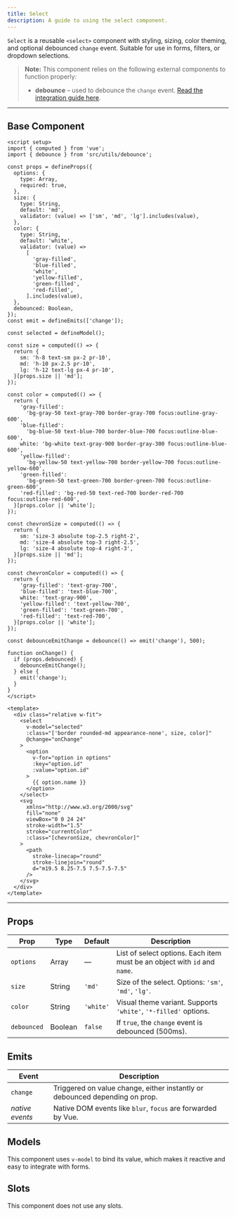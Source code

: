 ```yaml
---
title: Select  
description: A guide to using the select component.
---
```


`Select` is a reusable `<select>` component with styling, sizing, color theming, and optional debounced `change` event. Suitable for use in forms, filters, or dropdown selections.

> **Note:** This component relies on the following external components to function properly:
> * **debounce** – used to debounce the `change` event. [Read the integration guide here](/utility/debounce).

---

## Base Component

```vue
<script setup>
import { computed } from 'vue';
import { debounce } from 'src/utils/debounce';

const props = defineProps({
  options: {
    type: Array,
    required: true,
  },
  size: {
    type: String,
    default: 'md',
    validator: (value) => ['sm', 'md', 'lg'].includes(value),
  },
  color: {
    type: String,
    default: 'white',
    validator: (value) =>
      [
        'gray-filled',
        'blue-filled',
        'white',
        'yellow-filled',
        'green-filled',
        'red-filled',
      ].includes(value),
  },
  debounced: Boolean,
});
const emit = defineEmits(['change']);

const selected = defineModel();

const size = computed(() => {
  return {
    sm: 'h-8 text-sm px-2 pr-10',
    md: 'h-10 px-2.5 pr-10',
    lg: 'h-12 text-lg px-4 pr-10',
  }[props.size || 'md'];
});

const color = computed(() => {
  return {
    'gray-filled':
      'bg-gray-50 text-gray-700 border-gray-700 focus:outline-gray-600',
    'blue-filled':
      'bg-blue-50 text-blue-700 border-blue-700 focus:outline-blue-600',
    white: 'bg-white text-gray-900 border-gray-300 focus:outline-blue-600',
    'yellow-filled':
      'bg-yellow-50 text-yellow-700 border-yellow-700 focus:outline-yellow-600',
    'green-filled':
      'bg-green-50 text-green-700 border-green-700 focus:outline-green-600',
    'red-filled': 'bg-red-50 text-red-700 border-red-700 focus:outline-red-600',
  }[props.color || 'white'];
});

const chevronSize = computed(() => {
  return {
    sm: 'size-3 absolute top-2.5 right-2',
    md: 'size-4 absolute top-3 right-2.5',
    lg: 'size-4 absolute top-4 right-3',
  }[props.size || 'md'];
});

const chevronColor = computed(() => {
  return {
    'gray-filled': 'text-gray-700',
    'blue-filled': 'text-blue-700',
    white: 'text-gray-900',
    'yellow-filled': 'text-yellow-700',
    'green-filled': 'text-green-700',
    'red-filled': 'text-red-700',
  }[props.color || 'white'];
});

const debounceEmitChange = debounce(() => emit('change'), 500);

function onChange() {
  if (props.debounced) {
    debounceEmitChange();
  } else {
    emit('change');
  }
}
</script>

<template>
  <div class="relative w-fit">
    <select
      v-model="selected"
      :class="['border rounded-md appearance-none', size, color]"
      @change="onChange"
    >
      <option
        v-for="option in options"
        :key="option.id"
        :value="option.id"
      >
        {{ option.name }}
      </option>
    </select>
    <svg
      xmlns="http://www.w3.org/2000/svg"
      fill="none"
      viewBox="0 0 24 24"
      stroke-width="1.5"
      stroke="currentColor"
      :class="[chevronSize, chevronColor]"
    >
      <path
        stroke-linecap="round"
        stroke-linejoin="round"
        d="m19.5 8.25-7.5 7.5-7.5-7.5"
      />
    </svg>
  </div>
</template>
```

---

## Props

| Prop        | Type    | Default   | Description                                                               |
| ----------- | ------- | --------- | ------------------------------------------------------------------------- |
| `options`   | Array   | —         | List of select options. Each item must be an object with `id` and `name`. |
| `size`      | String  | `'md'`    | Size of the select. Options: `'sm'`, `'md'`, `'lg'`.                      |
| `color`     | String  | `'white'` | Visual theme variant. Supports `'white'`, `'*-filled'` options.           |
| `debounced` | Boolean | `false`   | If `true`, the `change` event is debounced (500ms).                       |

## Emits

| Event    | Description                                                                 |
| -------- | --------------------------------------------------------------------------- |
| `change` | Triggered on value change, either instantly or debounced depending on prop. |
| *native events* | Native DOM events like `blur`, `focus` are forwarded by Vue.                |

## Models

This component uses `v-model` to bind its value, which makes it reactive and easy to integrate with forms.

## Slots

This component does not use any slots.